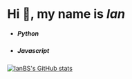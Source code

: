 
# Hi 👋, my name is **_Ian_**

-  ##### Python
-  ##### Javascript

[![IanBS's GitHub stats](https://github-readme-stats.vercel.app/api?username=ianbs)](https://github.com/ianbs/github-readme-stats)

<!--
**ianbs/ianbs** is a ✨ _special_ ✨ repository because its `README.md` (this file) appears on your GitHub profile.

Here are some ideas to get you started:

- 🔭 I’m currently working on ...
- 🌱 I’m currently learning ...
- 👯 I’m looking to collaborate on ...
- 🤔 I’m looking for help with ...
- 💬 Ask me about ...
- 📫 How to reach me: ...
- 😄 Pronouns: ...
- ⚡ Fun fact: ...
-->
